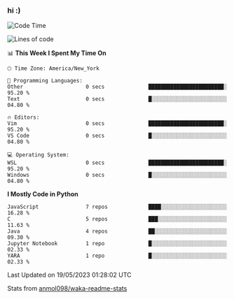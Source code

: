 ### hi :)

<!--START_SECTION:waka-->
![Code Time](http://img.shields.io/badge/Code%20Time-971%20hrs%209%20mins-blue)

![Lines of code](https://img.shields.io/badge/From%20Hello%20World%20I%27ve%20Written-3.5%20million%20lines%20of%20code-blue)

📊 **This Week I Spent My Time On** 

```text
🕑︎ Time Zone: America/New_York

💬 Programming Languages: 
Other                    0 secs              ████████████████████████░   95.20 % 
Text                     0 secs              █░░░░░░░░░░░░░░░░░░░░░░░░   04.80 % 

🔥 Editors: 
Vim                      0 secs              ████████████████████████░   95.20 % 
VS Code                  0 secs              █░░░░░░░░░░░░░░░░░░░░░░░░   04.80 % 

💻 Operating System: 
WSL                      0 secs              ████████████████████████░   95.20 % 
Windows                  0 secs              █░░░░░░░░░░░░░░░░░░░░░░░░   04.80 % 
```

**I Mostly Code in Python** 

```text
JavaScript               7 repos             ████░░░░░░░░░░░░░░░░░░░░░   16.28 % 
C                        5 repos             ███░░░░░░░░░░░░░░░░░░░░░░   11.63 % 
Java                     4 repos             ██░░░░░░░░░░░░░░░░░░░░░░░   09.30 % 
Jupyter Notebook         1 repo              █░░░░░░░░░░░░░░░░░░░░░░░░   02.33 % 
YARA                     1 repo              █░░░░░░░░░░░░░░░░░░░░░░░░   02.33 % 
```




 Last Updated on 19/05/2023 01:28:02 UTC
<!--END_SECTION:waka-->

Stats from [anmol098/waka-readme-stats](https://github.com/anmol098/waka-readme-stats)